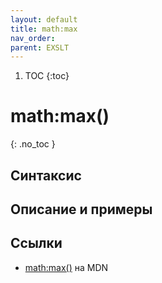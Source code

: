 ```yaml
---
layout: default
title: math​:max
nav_order:
parent: EXSLT
---
```


<!-- prettier-ignore-start -->
1. TOC
{:toc}

# math​:max()
{: .no_toc }
<!-- prettier-ignore-end -->

## Синтаксис

## Описание и примеры

## Ссылки

- [math​:max()](https://developer.mozilla.org/en-US/docs/Web/EXSLT/math/max) на MDN
